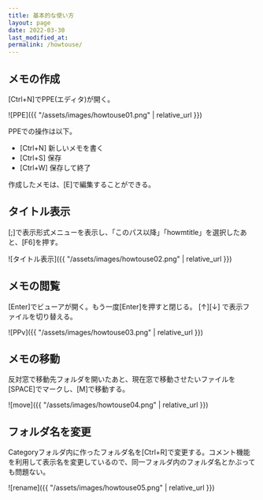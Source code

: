 ```yaml
---
title: 基本的な使い方
layout: page
date: 2022-03-30
last_modified_at: 
permalink: /howtouse/
---
```


## メモの作成

[Ctrl+N]でPPE(エディタ)が開く。

![PPE]({{ "/assets/images/howtouse01.png" | relative_url }})

PPEでの操作は以下。

- [Ctrl+N] 新しいメモを書く
- [Ctrl+S] 保存
- [Ctrl+W] 保存して終了

作成したメモは、[E]で編集することができる。

## タイトル表示

[;]で表示形式メニューを表示し、「このパス以降」「howmtitle」を選択したあと、[F6]を押す。

![タイトル表示]({{ "/assets/images/howtouse02.png" | relative_url }})

## メモの閲覧

[Enter]でビューアが開く。もう一度[Enter]を押すと閉じる。
[↑][↓] で表示ファイルを切り替える。

![PPv]({{ "/assets/images/howtouse03.png" | relative_url }})

## メモの移動

反対窓で移動先フォルダを開いたあと、現在窓で移動させたいファイルを[SPACE]でマークし、[M]で移動する。

![move]({{ "/assets/images/howtouse04.png" | relative_url }})

## フォルダ名を変更

Categoryフォルダ内に作ったフォルダ名を[Ctrl+R]で変更する。コメント機能を利用して表示名を変更しているので、同一フォルダ内のフォルダ名とかぶっても問題ない。

![rename]({{ "/assets/images/howtouse05.png" | relative_url }})

